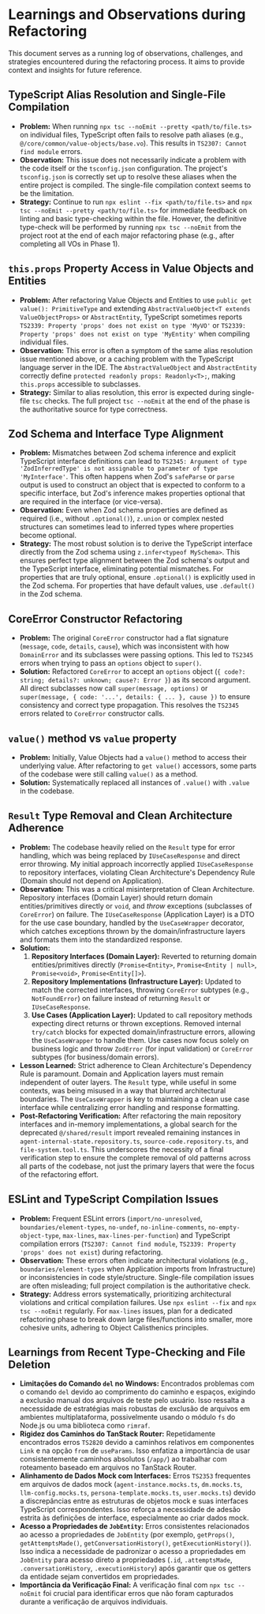 # Learnings and Observations during Refactoring

This document serves as a running log of observations, challenges, and strategies encountered during the refactoring process. It aims to provide context and insights for future reference.

## TypeScript Alias Resolution and Single-File Compilation

- **Problem:** When running `npx tsc --noEmit --pretty <path/to/file.ts>` on individual files, TypeScript often fails to resolve path aliases (e.g., `@/core/common/value-objects/base.vo`). This results in `TS2307: Cannot find module` errors.
- **Observation:** This issue does not necessarily indicate a problem with the code itself or the `tsconfig.json` configuration. The project's `tsconfig.json` is correctly set up to resolve these aliases when the entire project is compiled. The single-file compilation context seems to be the limitation.
- **Strategy:** Continue to run `npx eslint --fix <path/to/file.ts>` and `npx tsc --noEmit --pretty <path/to/file.ts>` for immediate feedback on linting and basic type-checking within the file. However, the definitive type-check will be performed by running `npx tsc --noEmit` from the project root at the end of each major refactoring phase (e.g., after completing all VOs in Phase 1).

## `this.props` Property Access in Value Objects and Entities

- **Problem:** After refactoring Value Objects and Entities to use `public get value(): PrimitiveType` and extending `AbstractValueObject<T extends ValueObjectProps>` or `AbstractEntity`, TypeScript sometimes reports `TS2339: Property 'props' does not exist on type 'MyVO'` or `TS2339: Property 'props' does not exist on type 'MyEntity'` when compiling individual files.
- **Observation:** This error is often a symptom of the same alias resolution issue mentioned above, or a caching problem with the TypeScript language server in the IDE. The `AbstractValueObject` and `AbstractEntity` correctly define `protected readonly props: Readonly<T>;`, making `this.props` accessible to subclasses.
- **Strategy:** Similar to alias resolution, this error is expected during single-file `tsc` checks. The full project `tsc --noEmit` at the end of the phase is the authoritative source for type correctness.

## Zod Schema and Interface Type Alignment

- **Problem:** Mismatches between Zod schema inference and explicit TypeScript interface definitions can lead to `TS2345: Argument of type 'ZodInferredType' is not assignable to parameter of type 'MyInterface'`. This often happens when Zod's `safeParse` or `parse` output is used to construct an object that is expected to conform to a specific interface, but Zod's inference makes properties optional that are required in the interface (or vice-versa).
- **Observation:** Even when Zod schema properties are defined as required (i.e., without `.optional()`), `z.union` or complex nested structures can sometimes lead to inferred types where properties become optional.
- **Strategy:** The most robust solution is to derive the TypeScript interface directly from the Zod schema using `z.infer<typeof MySchema>`. This ensures perfect type alignment between the Zod schema's output and the TypeScript interface, eliminating potential mismatches. For properties that are truly optional, ensure `.optional()` is explicitly used in the Zod schema. For properties that have default values, use `.default()` in the Zod schema.

## CoreError Constructor Refactoring

- **Problem:** The original `CoreError` constructor had a flat signature (`message`, `code`, `details`, `cause`), which was inconsistent with how `DomainError` and its subclasses were passing options. This led to `TS2345` errors when trying to pass an `options` object to `super()`.
- **Solution:** Refactored `CoreError` to accept an `options` object (`{ code?: string; details?: unknown; cause?: Error }`) as its second argument. All direct subclasses now call `super(message, options)` or `super(message, { code: '...', details: { ... }, cause })` to ensure consistency and correct type propagation. This resolves the `TS2345` errors related to `CoreError` constructor calls.

## `value()` method vs `value` property

- **Problem:** Initially, Value Objects had a `value()` method to access their underlying value. After refactoring to `get value()` accessors, some parts of the codebase were still calling `value()` as a method.
- **Solution:** Systematically replaced all instances of `.value()` with `.value` in the codebase.

## `Result` Type Removal and Clean Architecture Adherence

- **Problem:** The codebase heavily relied on the `Result` type for error handling, which was being replaced by `IUseCaseResponse` and direct error throwing. My initial approach incorrectly applied `IUseCaseResponse` to repository interfaces, violating Clean Architecture's Dependency Rule (Domain should not depend on Application).
- **Observation:** This was a critical misinterpretation of Clean Architecture. Repository interfaces (Domain Layer) should return domain entities/primitives directly or `void`, and *throw* exceptions (subclasses of `CoreError`) on failure. The `IUseCaseResponse` (Application Layer) is a DTO for the use case boundary, handled by the `UseCaseWrapper` decorator, which catches exceptions thrown by the domain/infrastructure layers and formats them into the standardized response.
- **Solution:**
    1.  **Repository Interfaces (Domain Layer):** Reverted to returning domain entities/primitives directly (`Promise<Entity>`, `Promise<Entity | null>`, `Promise<void>`, `Promise<Entity[]>`).
    2.  **Repository Implementations (Infrastructure Layer):** Updated to match the corrected interfaces, throwing `CoreError` subtypes (e.g., `NotFoundError`) on failure instead of returning `Result` or `IUseCaseResponse`.
    3.  **Use Cases (Application Layer):** Updated to call repository methods expecting direct returns or thrown exceptions. Removed internal `try/catch` blocks for expected domain/infrastructure errors, allowing the `UseCaseWrapper` to handle them. Use cases now focus solely on business logic and throw `ZodError` (for input validation) or `CoreError` subtypes (for business/domain errors).
- **Lesson Learned:** Strict adherence to Clean Architecture's Dependency Rule is paramount. Domain and Application layers must remain independent of outer layers. The `Result` type, while useful in some contexts, was being misused in a way that blurred architectural boundaries. The `UseCaseWrapper` is key to maintaining a clean use case interface while centralizing error handling and response formatting.
- **Post-Refactoring Verification:** After refactoring the main repository interfaces and in-memory implementations, a global search for the deprecated `@/shared/result` import revealed remaining instances in `agent-internal-state.repository.ts`, `source-code.repository.ts`, and `file-system.tool.ts`. This underscores the necessity of a final verification step to ensure the complete removal of old patterns across all parts of the codebase, not just the primary layers that were the focus of the refactoring effort.

## ESLint and TypeScript Compilation Issues

- **Problem:** Frequent ESLint errors (`import/no-unresolved`, `boundaries/element-types`, `no-undef`, `no-inline-comments`, `no-empty-object-type`, `max-lines`, `max-lines-per-function`) and TypeScript compilation errors (`TS2307: Cannot find module`, `TS2339: Property 'props' does not exist`) during refactoring.
- **Observation:** These errors often indicate architectural violations (e.g., `boundaries/element-types` when Application imports from Infrastructure) or inconsistencies in code style/structure. Single-file compilation issues are often misleading; full project compilation is the authoritative check.
- **Strategy:** Address errors systematically, prioritizing architectural violations and critical compilation failures. Use `npx eslint --fix` and `npx tsc --noEmit` regularly. For `max-lines` issues, plan for a dedicated refactoring phase to break down large files/functions into smaller, more cohesive units, adhering to Object Calisthenics principles.

## Learnings from Recent Type-Checking and File Deletion

- **Limitações do Comando `del` no Windows:** Encontrados problemas com o comando `del` devido ao comprimento do caminho e espaços, exigindo a exclusão manual dos arquivos de teste pelo usuário. Isso ressalta a necessidade de estratégias mais robustas de exclusão de arquivos em ambientes multiplataforma, possivelmente usando o módulo `fs` do Node.js ou uma biblioteca como `rimraf`.
- **Rigidez dos Caminhos do TanStack Router:** Repetidamente encontrados erros `TS2820` devido a caminhos relativos em componentes `Link` e na opção `from` de `useParams`. Isso enfatiza a importância de usar consistentemente caminhos absolutos (`/app/`) ao trabalhar com roteamento baseado em arquivos no TanStack Router.
- **Alinhamento de Dados Mock com Interfaces:** Erros `TS2353` frequentes em arquivos de dados mock (`agent-instance.mocks.ts`, `dm.mocks.ts`, `llm-config.mocks.ts`, `persona-template.mocks.ts`, `user.mocks.ts`) devido a discrepâncias entre as estruturas de objetos mock e suas interfaces TypeScript correspondentes. Isso reforça a necessidade de adesão estrita às definições de interface, especialmente ao criar dados mock.
- **Acesso a Propriedades de `JobEntity`:** Erros consistentes relacionados ao acesso a propriedades de `JobEntity` (por exemplo, `getProps()`, `getAttemptsMade()`, `getConversationHistory()`, `getExecutionHistory()`). Isso indica a necessidade de padronizar o acesso a propriedades em `JobEntity` para acesso direto a propriedades (`.id`, `.attemptsMade`, `.conversationHistory`, `.executionHistory`) após garantir que os getters da entidade sejam convertidos em propriedades.
- **Importância da Verificação Final:** A verificação final com `npx tsc --noEmit` foi crucial para identificar erros que não foram capturados durante a verificação de arquivos individuais.
